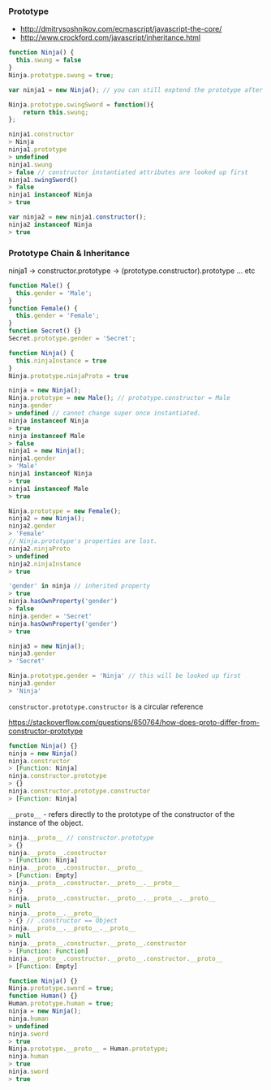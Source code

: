 ### Prototype

* http://dmitrysoshnikov.com/ecmascript/javascript-the-core/
* http://www.crockford.com/javascript/inheritance.html

```javascript
function Ninja() {
  this.swung = false
}
Ninja.prototype.swung = true;

var ninja1 = new Ninja(); // you can still exptend the prototype after instantiation

Ninja.prototype.swingSword = function(){
    return this.swung;
};

ninja1.constructor
> Ninja
ninja1.prototype
> undefined
ninja1.swung 
> false // constructor instantiated attributes are looked up first
ninja1.swingSword()
> false
ninja1 instanceof Ninja
> true

var ninja2 = new ninja1.constructor();
ninja2 instanceof Ninja
> true
```

### Prototype Chain & Inheritance

ninja1 -> constructor.prototype -> (prototype.constructor).prototype ... etc

```javascript
function Male() {
  this.gender = 'Male';
}
function Female() {
  this.gender = 'Female';
}
function Secret() {}
Secret.prototype.gender = 'Secret';

function Ninja() {
  this.ninjaInstance = true
}
Ninja.prototype.ninjaProto = true

ninja = new Ninja();
Ninja.prototype = new Male(); // prototype.constructor = Male
ninja.gender
> undefined // cannot change super once instantiated.
ninja instanceof Ninja
> true
ninja instanceof Male
> false
ninja1 = new Ninja();
ninja1.gender
> 'Male'
ninja1 instanceof Ninja
> true
ninja1 instanceof Male
> true

Ninja.prototype = new Female(); 
ninja2 = new Ninja();
ninja2.gender
> 'Female'
// Ninja.prototype's properties are lost.
ninja2.ninjaProto
> undefined
ninja2.ninjaInstance
> true

'gender' in ninja // inherited property
> true
ninja.hasOwnProperty('gender') 
> false
ninja.gender = 'Secret'
ninja.hasOwnProperty('gender')
> true

ninja3 = new Ninja();
ninja3.gender
> 'Secret'

Ninja.prototype.gender = 'Ninja' // this will be looked up first
ninja3.gender
> 'Ninja'
```

`constructor.prototype.constructor` is a circular reference

https://stackoverflow.com/questions/650764/how-does-proto-differ-from-constructor-prototype

```javascript
function Ninja() {}
ninja = new Ninja()
ninja.constructor
> [Function: Ninja]
ninja.constructor.prototype
> {}
ninja.constructor.prototype.constructor
> [Function: Ninja]

```

`__proto__` - refers directly to the prototype of the constructor of the instance of the object.

```javascript
ninja.__proto__ // constructor.prototype
> {}
ninja.__proto__.constructor
> [Function: Ninja]
ninja.__proto__.constructor.__proto__
> [Function: Empty]
ninja.__proto__.constructor.__proto__.__proto__
> {}
ninja.__proto__.constructor.__proto__.__proto__.__proto__
> null
ninja.__proto__.__proto__
> {} // .constructor == Object
ninja.__proto__.__proto__.__proto__
> null
ninja.__proto__.constructor.__proto__.constructor
> [Function: Function]
ninja.__proto__.constructor.__proto__.constructor.__proto__
> [Function: Empty]
```

```javascript
function Ninja() {}
Ninja.prototype.sword = true;
function Human() {}
Human.prototype.human = true;
ninja = new Ninja();
ninja.human
> undefined
ninja.sword
> true
Ninja.prototype.__proto__ = Human.prototype;
ninja.human
> true
ninja.sword
> true
```
